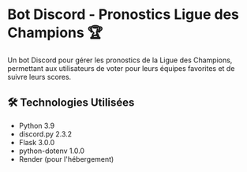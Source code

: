 # Bot Discord - Pronostics Ligue des Champions 🏆

Un bot Discord pour gérer les pronostics de la Ligue des Champions, permettant aux utilisateurs de voter pour leurs équipes favorites et de suivre leurs scores.

## 🛠️ Technologies Utilisées

- Python 3.9
- discord.py 2.3.2
- Flask 3.0.0
- python-dotenv 1.0.0
- Render (pour l'hébergement)
